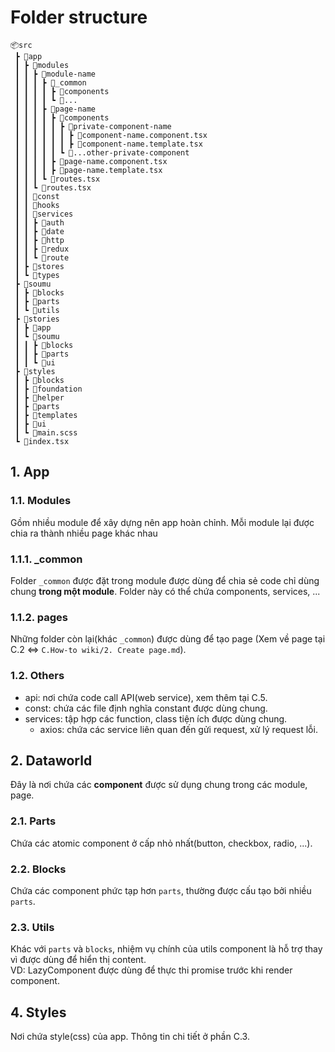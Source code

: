 # Folder structure

```
📦src
 ┣ 📂app
 ┃ ┣ 📂modules
 ┃ ┃ ┣ 📂module-name
 ┃ ┃ ┃ ┣ 📂_common
 ┃ ┃ ┃ ┃ ┣ 📂components
 ┃ ┃ ┃ ┃ ┗ 📂...
 ┃ ┃ ┃ ┣ 📂page-name
 ┃ ┃ ┃ ┃ ┣ 📂components
 ┃ ┃ ┃ ┃ ┃ ┣ 📂private-component-name
 ┃ ┃ ┃ ┃ ┃ ┃ ┣ 📜component-name.component.tsx
 ┃ ┃ ┃ ┃ ┃ ┃ ┣ 📜component-name.template.tsx
 ┃ ┃ ┃ ┃ ┃ ┗ 📂...other-private-component
 ┃ ┃ ┃ ┃ ┣ 📜page-name.component.tsx
 ┃ ┃ ┃ ┃ ┣ 📜page-name.template.tsx
 ┃ ┃ ┃ ┗ 📜routes.tsx
 ┃ ┃ ┗ 📜routes.tsx
 ┃ ┃ 📂const
 ┃ ┃ 📂hooks
 ┃ ┃ 📂services
 ┃ ┃ ┣ 📂auth
 ┃ ┃ ┣ 📂date
 ┃ ┃ ┣ 📂http
 ┃ ┃ ┣ 📂redux
 ┃ ┃ ┗ 📂route
 ┃ ┣ 📂stores
 ┃ ┗ 📂types
 ┣ 📂soumu
 ┃ ┣ 📂blocks
 ┃ ┣ 📂parts
 ┃ ┗ 📂utils
 ┣ 📂stories
 ┃ ┣ 📂app
 ┃ ┗ 📂soumu
 ┃ ┃ ┣ 📂blocks
 ┃ ┃ ┣ 📂parts
 ┃ ┃ ┗ 📂ui
 ┣ 📂styles
 ┃ ┣ 📂blocks
 ┃ ┣ 📂foundation
 ┃ ┣ 📂helper
 ┃ ┣ 📂parts
 ┃ ┣ 📂templates
 ┃ ┣ 📂ui
 ┃ ┗ 📜main.scss
 ┗ 📜index.tsx
```

## 1. App
### 1.1. Modules
Gồm nhiều module để xây dựng nên app hoàn chỉnh. Mỗi module lại được chia ra thành nhiều page khác nhau

### 1.1.1. _common
Folder `_common` được đặt trong module được dùng để chia sẻ code chỉ dùng chung **trong một module**. Folder này có thể chứa components, services, ...

### 1.1.2. pages
Những folder còn lại(khác `_common`) được dùng để tạo page
(Xem về page tại C.2 <=> `C.How-to wiki/2. Create page.md`).

### 1.2. Others
- api: nơi chứa code call API(web service), xem thêm tại C.5.
- const: chứa các file định nghĩa constant được dùng chung.
- services: tập hợp các function, class tiện ích được dùng chung.
    * axios: chứa các service liên quan đến gửi request, xử lý request lỗi.

## 2. Dataworld
Đây là nơi chứa các **component** được sử dụng chung trong các module, page.

### 2.1. Parts
Chứa các atomic component ở cấp nhỏ nhất(button, checkbox, radio, ...).

### 2.2. Blocks
Chứa các component phức tạp hơn `parts`, thường được cấu tạo bởi nhiều `parts`.

### 2.3. Utils
Khác với `parts` và `blocks`, nhiệm vụ chính của utils component là hỗ trợ thay vì được dùng để hiển thị content.  
VD: LazyComponent được dùng để thực thi promise trước khi render component.

## 4. Styles
Nơi chứa style(css) của app. Thông tin chi tiết ở phần C.3.